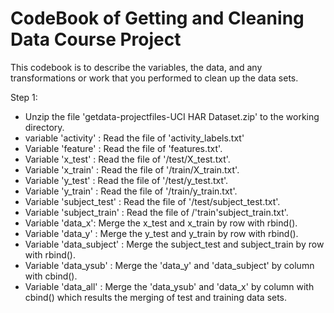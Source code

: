 # CodeBook of Getting and Cleaning Data Course Project

This codebook is to describe the variables, the data, and any transformations or work that you performed to clean up the data sets.

Step 1:
  - Unzip the file 'getdata-projectfiles-UCI HAR Dataset.zip' to the working directory.
  - variable 'activity' : Read the file of 'activity_labels.txt'
  - Variable 'feature' : Read the file of 'features.txt'.
  - Variable 'x_test' : Read the file of '/test/X_test.txt'.
  - Variable 'x_train' : Read the file of '/train/X_train.txt'.
  - Variable 'y_test' : Read the file of '/test/y_test.txt'.
  - Variable 'y_train' : Read the file of '/train/y_train.txt'.
  - Variable 'subject_test' : Read the file of '/test/subject_test.txt'.
  - Variable 'subject_train' : Read the file of /'train'subject_train.txt'.
  - Variable 'data_x': Merge the x_test and x_train by row with rbind().
  - Variable 'data_y' : Merge the y_test and y_train by row with rbind().
  - Variable 'data_subject' : Merge the subject_test and subject_train by row with rbind().
  - Variable 'data_ysub' : Merge the 'data_y' and 'data_subject' by column with cbind().
  - Variable 'data_all' : Merge the 'data_ysub' and 'data_x' by column with cbind() which results the merging of test and training data sets.
